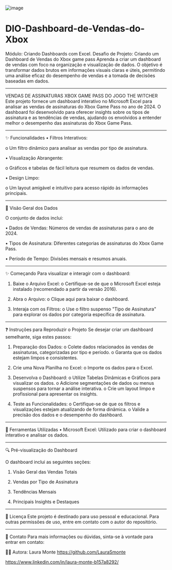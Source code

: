 ![image](https://github.com/user-attachments/assets/174b908c-d2ab-4d7f-9241-ee5a443ec344)

# DIO-Dashboard-de-Vendas-do-Xbox

Módulo: Criando Dashboards com Excel.
Desafio de Projeto: Criando um Dashboard de Vendas do Xbox game pass
Aprenda a criar um dashboard de vendas com foco na organização e visualização de dados. O objetivo é transformar dados brutos em informações visuais claras e úteis, permitindo uma análise eficaz do desempenho de vendas e a tomada de decisões baseadas em dados.
________________________________________

VENDAS DE ASSINATURAS XBOX GAME PASS DO JOGO THE WITCHER
Este projeto fornece um dashboard interativo no Microsoft Excel para analisar as vendas de assinaturas do Xbox Game Pass no ano de 2024. O dashboard foi desenvolvido para oferecer insights sobre os tipos de assinatura e as tendências de vendas, ajudando os envolvidos a entender melhor o desempenho das assinaturas do Xbox Game Pass.
________________________________________
✨ Funcionalidades
•	Filtros Interativos:

o	Um filtro dinâmico para analisar as vendas por tipo de assinatura.

•	Visualização Abrangente:

o	Gráficos e tabelas de fácil leitura que resumem os dados de vendas.

•	Design Limpo:

o	Um layout amigável e intuitivo para acesso rápido às informações principais.
________________________________________

👀 Visão Geral dos Dados

O conjunto de dados inclui:

•	Dados de Vendas: Números de vendas de assinaturas para o ano de 2024.

•	Tipos de Assinatura: Diferentes categorias de assinaturas do Xbox Game Pass.

•	Período de Tempo: Divisões mensais e resumos anuais.
________________________________________

✨ Começando
Para visualizar e interagir com o dashboard:

1.	Baixe o Arquivo Excel:
o	Certifique-se de que o Microsoft Excel esteja instalado (recomendado a partir da versão 2016).

2.	Abra o Arquivo:
o	Clique aqui para baixar o dashboard.

3.	Interaja com os Filtros:
o	Use o filtro suspenso "Tipo de Assinatura" para explorar os dados por categoria específica de assinatura.
________________________________________

❓ Instruções para Reproduzir o Projeto
Se desejar criar um dashboard semelhante, siga estes passos:
1.	Preparação dos Dados:
o	Colete dados relacionados às vendas de assinaturas, categorizadas por tipo e período.
o	Garanta que os dados estejam limpos e consistentes.

2.	Crie uma Nova Planilha no Excel:
o	Importe os dados para o Excel.

3.	Desenvolva o Dashboard:
o	Utilize Tabelas Dinâmicas e Gráficos para visualizar os dados.
o	Adicione segmentações de dados ou menus suspensos para tornar a análise interativa.
o	Crie um layout limpo e profissional para apresentar os insights.

4.	Teste as Funcionalidades:
o	Certifique-se de que os filtros e visualizações estejam atualizando de forma dinâmica.
o	Valide a precisão dos dados e o desempenho do dashboard.
________________________________________
🧮 Ferramentas Utilizadas
•	Microsoft Excel: Utilizado para criar o dashboard interativo e analisar os dados.
________________________________________
🔍 Pré-visualização do Dashboard

O dashboard inclui as seguintes seções:

1.	Visão Geral das Vendas Totais

2.	Vendas por Tipo de Assinatura

3.	Tendências Mensais

4.	Principais Insights e Destaques
________________________________________
📜 Licença
Este projeto é destinado para uso pessoal e educacional. Para outras permissões de uso, entre em contato com o autor do repositório.
________________________________________
📩 Contato
Para mais informações ou dúvidas, sinta-se à vontade para entrar em contato:

👨‍💻 Autora: Laura Monte
https://github.com/LauraSmonte 

https://www.linkedin.com/in/laura-monte-b157a8292/ 


